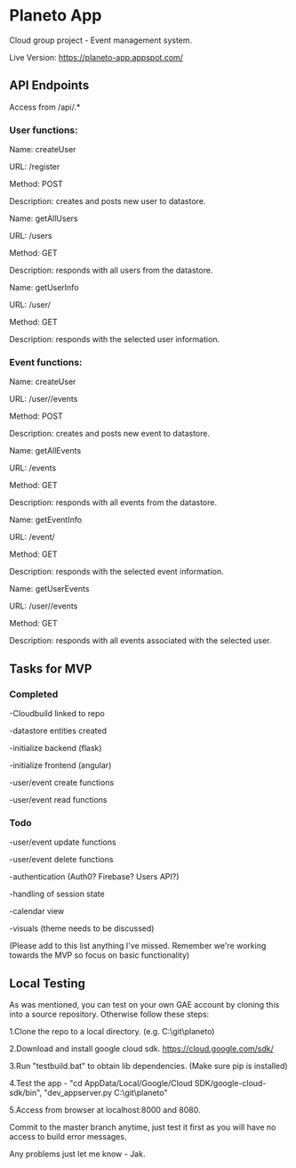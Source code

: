 # Planeto App

Cloud group project - Event management system.

Live Version: https://planeto-app.appspot.com/


## API Endpoints

Access from /api/.*

### User functions:

Name: createUser

URL: /register

Method: POST

Description: creates and posts new user to datastore.


Name: getAllUsers

URL: /users

Method: GET

Description: responds with all users from the datastore.


Name: getUserInfo

URL: /user/<id>

Method: GET

Description: responds with the selected user information.

### Event functions:

Name: createUser

URL: /user/<id>/events

Method: POST

Description: creates and posts new event to datastore.


Name: getAllEvents

URL: /events

Method: GET

Description: responds with all events from the datastore.


Name: getEventInfo

URL: /event/<id>

Method: GET

Description: responds with the selected event information.


Name: getUserEvents

URL: /user/<id>/events

Method: GET

Description: responds with all events associated with the selected user.


## Tasks for MVP

### Completed

-Cloudbuild linked to repo

-datastore entities created

-initialize backend (flask)

-initialize frontend (angular)

-user/event create functions

-user/event read functions

### Todo

-user/event update functions

-user/event delete functions

-authentication (Auth0? Firebase? Users API?)

-handling of session state

-calendar view

-visuals (theme needs to be discussed)

(Please add to this list anything I've missed. Remember we're working towards the MVP so focus on basic functionality)

## Local Testing

As was mentioned, you can test on your own GAE account by cloning this into a source repository. Otherwise follow these steps:

1.Clone the repo to a local directory. (e.g. C:\\git\\planeto)

2.Download and install google cloud sdk. https://cloud.google.com/sdk/

3.Run "testbuild.bat" to obtain lib dependencies. (Make sure pip is installed)

4.Test the app - "cd AppData/Local/Google/Cloud SDK/google-cloud-sdk/bin", "dev_appserver.py C:\\git\\planeto"

5.Access from browser at localhost:8000 and 8080.

Commit to the master branch anytime, just test it first as you will have no access to build error messages.

Any problems just let me know - Jak.
